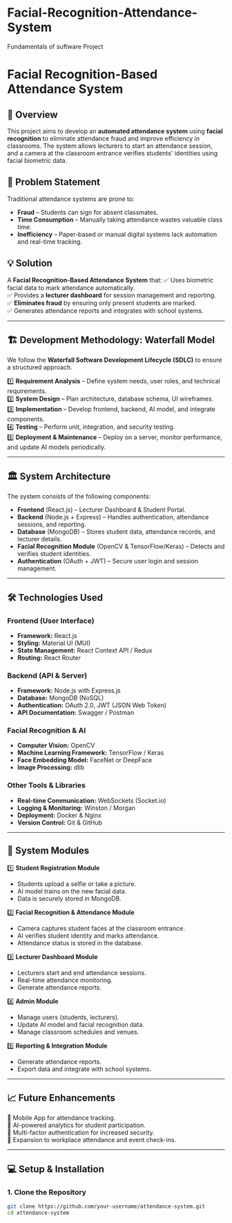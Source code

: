 # Facial-Recognition-Attendance-System
Fundamentals of suftware Project
# Facial Recognition-Based Attendance System

## 📌 Overview
This project aims to develop an **automated attendance system** using **facial recognition** to eliminate attendance fraud and improve efficiency in classrooms. The system allows lecturers to start an attendance session, and a camera at the classroom entrance verifies students' identities using facial biometric data.

## 🎯 Problem Statement
Traditional attendance systems are prone to:
- **Fraud** – Students can sign for absent classmates.
- **Time Consumption** – Manually taking attendance wastes valuable class time.
- **Inefficiency** – Paper-based or manual digital systems lack automation and real-time tracking.

## 💡 Solution
A **Facial Recognition-Based Attendance System** that:
✅ Uses biometric facial data to mark attendance automatically.  
✅ Provides a **lecturer dashboard** for session management and reporting.  
✅ **Eliminates fraud** by ensuring only present students are marked.  
✅ Generates attendance reports and integrates with school systems.  

---

## 🏗️ Development Methodology: Waterfall Model  
We follow the **Waterfall Software Development Lifecycle (SDLC)** to ensure a structured approach.

1️⃣ **Requirement Analysis** – Define system needs, user roles, and technical requirements.  
2️⃣ **System Design** – Plan architecture, database schema, UI wireframes.  
3️⃣ **Implementation** – Develop frontend, backend, AI model, and integrate components.  
4️⃣ **Testing** – Perform unit, integration, and security testing.  
5️⃣ **Deployment & Maintenance** – Deploy on a server, monitor performance, and update AI models periodically.  

---

## 🏛️ System Architecture  
The system consists of the following components:

- **Frontend** (React.js) – Lecturer Dashboard & Student Portal.  
- **Backend** (Node.js + Express) – Handles authentication, attendance sessions, and reporting.  
- **Database** (MongoDB) – Stores student data, attendance records, and lecturer details.  
- **Facial Recognition Module** (OpenCV & TensorFlow/Keras) – Detects and verifies student identities.  
- **Authentication** (OAuth + JWT) – Secure user login and session management.  

---

## 🛠️ Technologies Used  

### **Frontend (User Interface)**  
- **Framework:** React.js  
- **Styling:** Material UI (MUI)  
- **State Management:** React Context API / Redux  
- **Routing:** React Router  

### **Backend (API & Server)**  
- **Framework:** Node.js with Express.js  
- **Database:** MongoDB (NoSQL)  
- **Authentication:** OAuth 2.0, JWT (JSON Web Token)  
- **API Documentation:** Swagger / Postman  

### **Facial Recognition & AI**  
- **Computer Vision:** OpenCV  
- **Machine Learning Framework:** TensorFlow / Keras  
- **Face Embedding Model:** FaceNet or DeepFace  
- **Image Processing:** dlib  

### **Other Tools & Libraries**  
- **Real-time Communication:** WebSockets (Socket.io)  
- **Logging & Monitoring:** Winston / Morgan  
- **Deployment:** Docker & Nginx  
- **Version Control:** Git & GitHub  

---

## 📂 System Modules  

1️⃣ **Student Registration Module**  
   - Students upload a selfie or take a picture.  
   - AI model trains on the new facial data.  
   - Data is securely stored in MongoDB.  

2️⃣ **Facial Recognition & Attendance Module**  
   - Camera captures student faces at the classroom entrance.  
   - AI verifies student identity and marks attendance.  
   - Attendance status is stored in the database.  

3️⃣ **Lecturer Dashboard Module**  
   - Lecturers start and end attendance sessions.  
   - Real-time attendance monitoring.  
   - Generate attendance reports.  

4️⃣ **Admin Module**  
   - Manage users (students, lecturers).  
   - Update AI model and facial recognition data.  
   - Manage classroom schedules and venues.  

5️⃣ **Reporting & Integration Module**  
   - Generate attendance reports.  
   - Export data and integrate with school systems.  

---

## 📈 Future Enhancements  
🚀 Mobile App for attendance tracking.  
🚀 AI-powered analytics for student participation.  
🚀 Multi-factor authentication for increased security.  
🚀 Expansion to workplace attendance and event check-ins.  

---

## 💻 Setup & Installation  

### **1. Clone the Repository**  
```bash
git clone https://github.com/your-username/attendance-system.git
cd attendance-system
